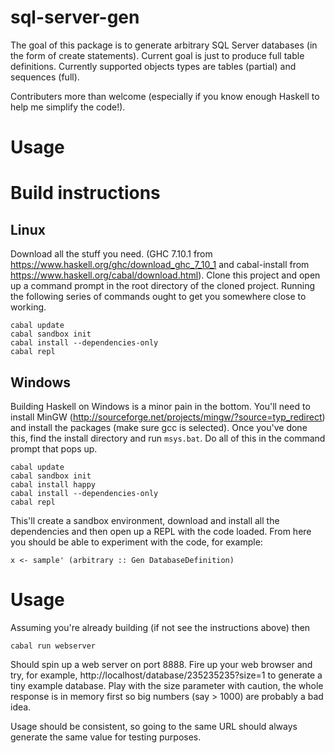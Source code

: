 # sql-server-gen

The goal of this package is to generate arbitrary SQL Server databases (in the form of create statements).  Current goal is just to produce full table definitions.  Currently supported objects types are tables (partial) and sequences (full).

Contributers more than welcome (especially if you know enough Haskell to help me simplify the code!).

# Usage

# Build instructions

## Linux

Download all the stuff you need. (GHC 7.10.1 from https://www.haskell.org/ghc/download_ghc_7_10_1 and cabal-install from https://www.haskell.org/cabal/download.html).  Clone this project and open up a command prompt in the root directory of the cloned project.  Running the following series of commands ought to get you somewhere close to working.

    cabal update
    cabal sandbox init
    cabal install --dependencies-only
    cabal repl

## Windows

Building Haskell on Windows is a minor pain in the bottom.  You'll need to install MinGW (http://sourceforge.net/projects/mingw/?source=typ_redirect) and install the packages (make sure gcc is selected).  Once you've done this, find the install directory and run  `msys.bat`.  Do all of this in the command prompt that pops up.

    cabal update
    cabal sandbox init
    cabal install happy
    cabal install --dependencies-only
    cabal repl

This'll create a sandbox environment, download and install all the dependencies and then open up a REPL with the code loaded.  From here you should be able to experiment with the code, for example:

    x <- sample' (arbitrary :: Gen DatabaseDefinition)
    
# Usage

Assuming you're already building (if not see the instructions above) then

    cabal run webserver
    
Should spin up a web server on port 8888.  Fire up your web browser and try, for example, http://localhost/database/235235235?size=1 to generate a tiny example database.  Play with the size parameter with caution, the whole response is in memory first so big numbers (say > 1000) are probably a bad idea.

Usage should be consistent, so going to the same URL should always generate the same value for testing purposes.
